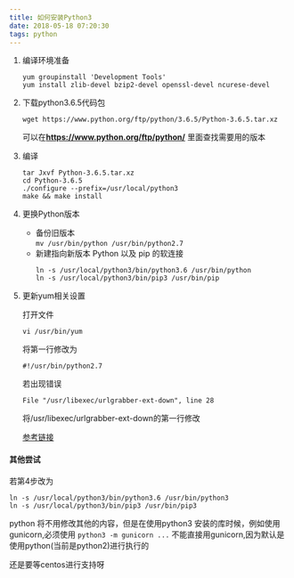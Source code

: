 ```yaml
---
title: 如何安装Python3
date: 2018-05-18 07:20:30
tags: python
---
```


1. 编译环境准备
    ```
    yum groupinstall 'Development Tools'
    yum install zlib-devel bzip2-devel openssl-devel ncurese-devel
    ```

2. 下载python3.6.5代码包
    ```
    wget https://www.python.org/ftp/python/3.6.5/Python-3.6.5.tar.xz
    ```

    可以在**https://www.python.org/ftp/python/** 里面查找需要用的版本  

3. 编译

    ```
    tar Jxvf Python-3.6.5.tar.xz
    cd Python-3.6.5
    ./configure --prefix=/usr/local/python3
    make && make install
    ```

4. 更换Python版本

    - 备份旧版本  
    `mv /usr/bin/python /usr/bin/python2.7`
    - 新建指向新版本 Python 以及 pip 的软连接
        ```
        ln -s /usr/local/python3/bin/python3.6 /usr/bin/python
        ln -s /usr/local/python3/bin/pip3 /usr/bin/pip  
        ```

5. 更新yum相关设置

    打开文件
    ```
    vi /usr/bin/yum
    ```
    将第一行修改为
    ```
    #!/usr/bin/python2.7
    ```
    若出现错误
    ```
    File "/usr/libexec/urlgrabber-ext-down", line 28
    ```
    将/usr/libexec/urlgrabber-ext-down的第一行修改

    [参考链接]("https://www.jianshu.com/p/8bd6e0695d7f")

#### 其他尝试

若第4步改为
```
ln -s /usr/local/python3/bin/python3.6 /usr/bin/python3
ln -s /usr/local/python3/bin/pip3 /usr/bin/pip3
```
python 将不用修改其他的内容，但是在使用python3 安装的库时候，例如使用gunicorn,必须使用 `python3 -m gunicorn ...` 不能直接用gunicorn,因为默认是使用python(当前是python2)进行执行的

还是要等centos进行支持呀